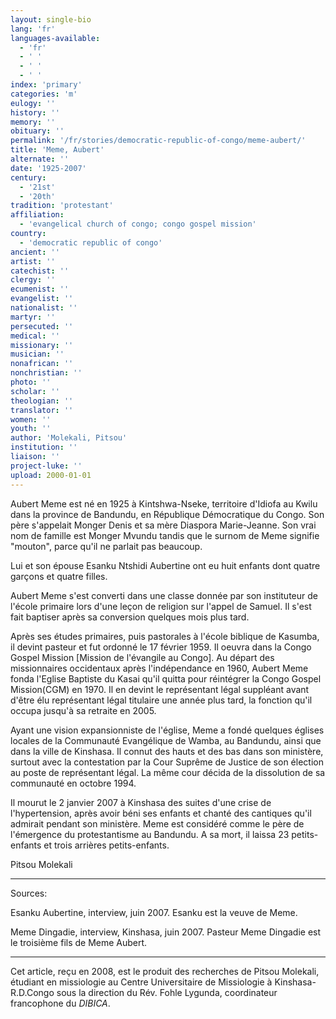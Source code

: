 ```yaml
---
layout: single-bio
lang: 'fr'
languages-available:
  - 'fr'
  - ' '
  - ' '
  - ' '
index: 'primary'
categories: 'm'
eulogy: ''
history: ''
memory: ''
obituary: ''
permalink: '/fr/stories/democratic-republic-of-congo/meme-aubert/'
title: 'Meme, Aubert'
alternate: ''
date: '1925-2007'
century:
  - '21st'
  - '20th'
tradition: 'protestant'
affiliation:
  - 'evangelical church of congo; congo gospel mission'
country:
  - 'democratic republic of congo'
ancient: ''
artist: ''
catechist: ''
clergy: ''
ecumenist: ''
evangelist: ''
nationalist: ''
martyr: ''
persecuted: ''
medical: ''
missionary: ''
musician: ''
nonafrican: ''
nonchristian: ''
photo: ''
scholar: ''
theologian: ''
translator: ''
women: ''
youth: ''
author: 'Molekali, Pitsou'
institution: ''
liaison: ''
project-luke: ''
upload: 2000-01-01
---
```



Aubert Meme est né en 1925 à Kintshwa-Nseke, territoire d'Idiofa au Kwilu dans la province de Bandundu, en République Démocratique du Congo. Son père s'appelait Monger Denis et sa mère Diaspora Marie-Jeanne. Son vrai nom de famille est Monger Mvundu tandis que le surnom de Meme signifie "mouton", parce qu'il ne parlait pas beaucoup.

Lui et son épouse Esanku Ntshidi Aubertine ont eu huit enfants dont quatre garçons et quatre filles.

Aubert Meme s'est converti dans une classe donnée par son instituteur de l'école primaire lors d'une leçon de religion sur l'appel de Samuel. Il s'est fait baptiser après sa conversion quelques mois plus tard.

Après ses études primaires, puis pastorales à l'école biblique de Kasumba, il devint pasteur et fut ordonné le 17 février 1959. Il oeuvra dans la Congo Gospel Mission [Mission de l'évangile au Congo]. Au départ des missionnaires occidentaux après l'indépendance en 1960, Aubert Meme fonda l'Eglise Baptiste du Kasai qu'il quitta pour réintégrer la Congo Gospel Mission(CGM) en 1970. Il en devint le représentant légal suppléant avant d'être élu représentant légal titulaire une année plus tard, la fonction qu'il occupa jusqu'à sa retraite en 2005.

Ayant une vision expansionniste de l'église, Meme a fondé quelques églises locales de la Communauté Evangélique de Wamba, au Bandundu, ainsi que dans la ville de Kinshasa. Il connut des hauts et des bas dans son ministère, surtout avec la contestation par la Cour Suprême de Justice de son élection au poste de représentant légal. La même cour décida de la dissolution de sa communauté en octobre 1994.

Il mourut le 2 janvier 2007 à Kinshasa des suites d'une crise de l'hypertension, après avoir béni ses enfants et chanté des cantiques qu'il admirait pendant son ministère. Meme est considéré comme le père de l'émergence du protestantisme au Bandundu. A sa mort, il laissa 23 petits-enfants et trois arrières petits-enfants.

Pitsou Molekali

---

Sources:

Esanku Aubertine, interview, juin 2007. Esanku est la veuve de Meme.

Meme Dingadie, interview, Kinshasa, juin 2007. Pasteur Meme Dingadie est le troisième fils de Meme Aubert.

---

Cet article, reçu en 2008, est le produit des recherches de Pitsou Molekali, étudiant en missiologie au Centre Universitaire de Missiologie à  Kinshasa-R.D.Congo sous la direction du Rév. Fohle Lygunda, coordinateur francophone du *DIBICA*.